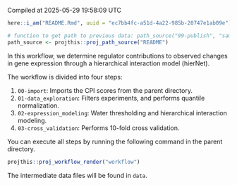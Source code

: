 Compiled at 2025-05-29 19:58:09 UTC

``` r
here::i_am("README.Rmd", uuid = "ec7bb4fc-a51d-4a22-985b-20747e1ab09e")

# function to get path to previous data: path_source("99-publish", "sample.csv")
path_source <- projthis::proj_path_source("README")
```

In this workflow, we determine regulator contributions to observed
changes in gene expression through a hierarchical interaction model
(hierNet).

The workflow is divided into four steps:

1.  `00-import`: Imports the CPI scores from the parent directory.
2.  `01-data_exploration`: Filters experiments, and performs quantile
    normalization.
3.  `02-expression_modeling`: Water thresholding and hierarchical
    interaction modeling.  
4.  `03-cross_validation`: Performs 10-fold cross validation.

You can execute all steps by running the following command in the parent
directory.

``` r
projthis::proj_workflow_render("workflow")
```

The intermediate data files will be found in `data`.
